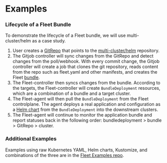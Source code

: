 # Examples

### Lifecycle of a Fleet Bundle

To demonstrate the lifecycle of a Fleet bundle, we will use multi-cluster/helm as a case study.

1. User creates a [GitRepo](./gitrepo-add.md#create-gitrepo-instance) that points to the [multi-cluster/helm](https://github.com/rancher/fleet-examples/tree/master/multi-cluster/helm) repository.
2. The Gitjob controller will sync changes from the GitRepo and detect changes from the poll/webhook. With every commit change, the Gitjob controller will create a job that clones the git repository, reads content from the repo such as fleet.yaml and other manifests, and creates the Fleet [bundle](./cluster-bundles-state.md#bundles).
3. The Fleet-controller then syncs changes from the bundle. According to the targets, the Fleet-controller will create `BundleDeployment` resources, which are a combination of a bundle and a target cluster.
4. The Fleet-agent will then pull the `BundleDeployment` from the Fleet controlplane. The agent deploys a real application and configuration as a [Helm chart](https://helm.sh/docs/intro/install/) from the `BundleDeployment` into the downstream clusters.
5. The Fleet-agent will continue to monitor the application bundle and report statuses back in the following order: bundledeployment > bundle > GitRepo > cluster.

### Additional Examples

Examples using raw Kubernetes YAML, Helm charts, Kustomize, and combinations
of the three are in the [Fleet Examples repo](https://github.com/rancher/fleet-examples/).
